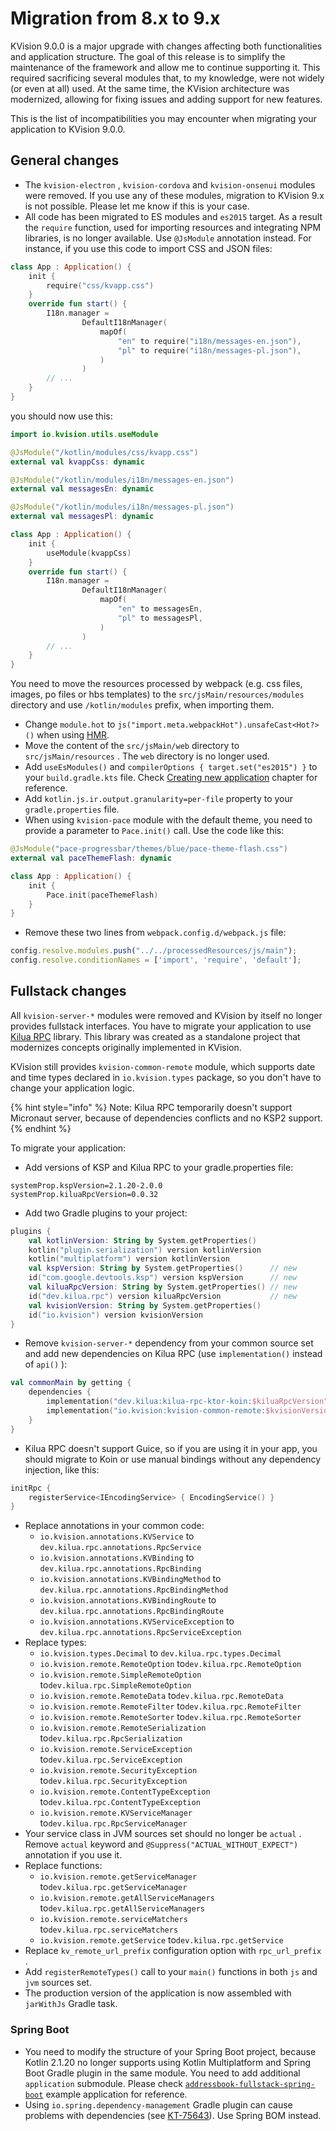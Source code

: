 # Migration from 8.x to 9.x

KVision 9.0.0 is a major upgrade with changes affecting both functionalities and application structure. The goal of this release is to simplify the maintenance of the framework and allow me to continue supporting it. This required sacrificing several modules that, to my knowledge, were not widely (or even at all) used. At the same time, the KVision architecture was modernized, allowing for fixing issues and adding support for new features.

This is the list of incompatibilities you may encounter when migrating your application to KVision 9.0.0.

## General changes

* The `kvision-electron` , `kvision-cordova`  and `kvision-onsenui` modules were removed. If you use any of these modules, migration to KVision 9.x is not possible. Please let me know if this is your case.
* All code has been migrated to ES modules and `es2015` target. As a result the `require` function, used for importing resources and integrating NPM libraries, is no longer available. Use `@JsModule` annotation instead. For instance, if you use this code to import CSS and JSON files:

```kotlin
class App : Application() {
    init {
        require("css/kvapp.css")
    }
    override fun start() {
        I18n.manager =
                DefaultI18nManager(
                    mapOf(
                        "en" to require("i18n/messages-en.json"),
                        "pl" to require("i18n/messages-pl.json"),
                    )
                )
        // ...
    }
}
```

you should now use this:

```kotlin
import io.kvision.utils.useModule

@JsModule("/kotlin/modules/css/kvapp.css")
external val kvappCss: dynamic

@JsModule("/kotlin/modules/i18n/messages-en.json")
external val messagesEn: dynamic

@JsModule("/kotlin/modules/i18n/messages-pl.json")
external val messagesPl: dynamic

class App : Application() {
    init {
        useModule(kvappCss)
    }
    override fun start() {
        I18n.manager =
                DefaultI18nManager(
                    mapOf(
                        "en" to messagesEn,
                        "pl" to messagesPl,
                    )
                )
        // ...
    }
}
```

You need to move the resources processed by webpack (e.g. css files, images, po files or hbs templates) to the `src/jsMain/resources/modules` directory and use `/kotlin/modules` prefix, when importing them.

* Change `module.hot` to `js("import.meta.webpackHot").unsafeCast<Hot?>()` when using [HMR](../1.-getting-started-1/hot-module-replacement.md).
* Move the content of the `src/jsMain/web` directory to `src/jsMain/resources` . The `web` directory is no longer used.
* Add `useEsModules()` and `compilerOptions { target.set("es2015") }` to your `build.gradle.kts` file. Check [Creating new application](../1.-getting-started-1/creating-a-new-application.md) chapter for reference.
* Add `kotlin.js.ir.output.granularity=per-file` property to your `gradle.properties` file.
* When using `kvision-pace` module with the default theme, you need to provide a parameter to `Pace.init()` call. Use the code like this:

```kotlin
@JsModule("pace-progressbar/themes/blue/pace-theme-flash.css")
external val paceThemeFlash: dynamic

class App : Application() {
    init {
        Pace.init(paceThemeFlash)
    }
}
```

* Remove these two lines from `webpack.config.d/webpack.js` file:

```javascript
config.resolve.modules.push("../../processedResources/js/main");
config.resolve.conditionNames = ['import', 'require', 'default'];
```

## Fullstack changes

All `kvision-server-*` modules were removed and KVision by itself no longer provides fullstack interfaces. You have to migrate your application to use [Kilua RPC](https://github.com/rjaros/kilua-rpc) library. This library was created as a standalone project that modernizes concepts originally implemented in KVision.&#x20;

KVision still provides `kvision-common-remote` module, which supports date and time types declared in `io.kvision.types` package, so you don't have to change your application logic.

{% hint style="info" %}
Note: Kilua RPC temporarily doesn't support Micronaut server, because of dependencies conflicts and no KSP2 support.
{% endhint %}

To migrate your application:

* Add versions of KSP and Kilua RPC to your gradle.properties file:

```properties
systemProp.kspVersion=2.1.20-2.0.0
systemProp.kiluaRpcVersion=0.0.32
```

* Add two Gradle plugins to your project:

```kotlin
plugins {
    val kotlinVersion: String by System.getProperties()
    kotlin("plugin.serialization") version kotlinVersion
    kotlin("multiplatform") version kotlinVersion
    val kspVersion: String by System.getProperties()      // new
    id("com.google.devtools.ksp") version kspVersion      // new
    val kiluaRpcVersion: String by System.getProperties() // new
    id("dev.kilua.rpc") version kiluaRpcVersion           // new
    val kvisionVersion: String by System.getProperties()
    id("io.kvision") version kvisionVersion
}
```

* Remove `kvision-server-*` dependency from your common source set and add new dependencies on Kilua RPC (use `implementation()` instead of `api()` ):

```kotlin
val commonMain by getting {
    dependencies {
        implementation("dev.kilua:kilua-rpc-ktor-koin:$kiluaRpcVersion")
        implementation("io.kvision:kvision-common-remote:$kvisionVersion")
    }
}
```

* Kilua RPC doesn't support Guice, so if you are using it in your app, you should migrate to Koin or use manual bindings without any dependency injection, like this:

```kts
initRpc {
    registerService<IEncodingService> { EncodingService() }
}
```

* Replace annotations in your common code:
  * `io.kvision.annotations.KVService` to `dev.kilua.rpc.annotations.RpcService`
  * `io.kvision.annotations.KVBinding` to `dev.kilua.rpc.annotations.RpcBinding`&#x20;
  * `io.kvision.annotations.KVBindingMethod` to `dev.kilua.rpc.annotations.RpcBindingMethod`&#x20;
  * `io.kvision.annotations.KVBindingRoute` to `dev.kilua.rpc.annotations.RpcBindingRoute`&#x20;
  * `io.kvision.annotations.KVServiceException` to `dev.kilua.rpc.annotations.RpcServiceException`&#x20;
* Replace types:
  * &#x20;`io.kvision.types.Decimal` to `dev.kilua.rpc.types.Decimal`&#x20;
  * `io.kvision.remote.RemoteOption` to`dev.kilua.rpc.RemoteOption`&#x20;
  * `io.kvision.remote.SimpleRemoteOption` to`dev.kilua.rpc.SimpleRemoteOption`&#x20;
  * `io.kvision.remote.RemoteData` to`dev.kilua.rpc.RemoteData`&#x20;
  * `io.kvision.remote.RemoteFilter` to`dev.kilua.rpc.RemoteFilter`&#x20;
  * `io.kvision.remote.RemoteSorter` to`dev.kilua.rpc.RemoteSorter`&#x20;
  * `io.kvision.remote.RemoteSerialization` to`dev.kilua.rpc.RpcSerialization`&#x20;
  * `io.kvision.remote.ServiceException` to`dev.kilua.rpc.ServiceException`&#x20;
  * `io.kvision.remote.SecurityException` to`dev.kilua.rpc.SecurityException`&#x20;
  * `io.kvision.remote.ContentTypeException` to`dev.kilua.rpc.ContentTypeException`&#x20;
  * `io.kvision.remote.KVServiceManager` to`dev.kilua.rpc.RpcServiceManager`&#x20;
* Your service class in JVM sources set should no longer be `actual` . Remove `actual` keyword and `@Suppress("ACTUAL_WITHOUT_EXPECT")` annotation if you use it.
* Replace functions:
  * `io.kvision.remote.getServiceManager` to`dev.kilua.rpc.getServiceManager`&#x20;
  * `io.kvision.remote.getAllServiceManagers` to`dev.kilua.rpc.getAllServiceManagers`&#x20;
  * `io.kvision.remote.serviceMatchers` to`dev.kilua.rpc.serviceMatchers`&#x20;
  * `io.kvision.remote.getService` to`dev.kilua.rpc.getService`&#x20;
* Replace `kv_remote_url_prefix` configuration option with `rpc_url_prefix` .
* Add `registerRemoteTypes()` call to your `main()` functions in both `js` and `jvm` sources set.
* The production version of the application is now assembled with `jarWithJs` Gradle task.

### Spring Boot

* You need to modify the structure of your Spring Boot project, because Kotlin 2.1.20 no longer supports using Kotlin Multiplatform and Spring Boot Gradle plugin in the same module. You need to add additional `application` submodule. Please check [`addressbook-fullstack-spring-boot`](https://github.com/rjaros/kvision-examples/tree/master/addressbook-fullstack-spring-boot) example application for reference.
* Using `io.spring.dependency-management` Gradle plugin can cause problems with dependencies (see [KT-75643](https://youtrack.jetbrains.com/issue/KT-75643)). Use Spring BOM instead.
